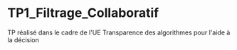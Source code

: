 # TP1_Filtrage_Collaboratif
TP réalisé dans le cadre de l'UE Transparence des algorithmes pour l'aide à la décision
